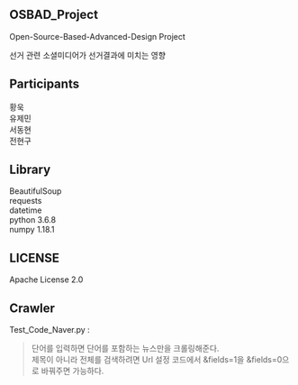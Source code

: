 ## OSBAD_Project
Open-Source-Based-Advanced-Design Project

선거 관련 소셜미디어가 선거결과에 미치는 영향

## Participants
황욱   
유제민   
서동현   
전현구   

## Library
BeautifulSoup   
requests   
datetime   
python 3.6.8   
numpy 1.18.1   

## LICENSE
Apache License 2.0   


## Crawler
Test_Code_Naver.py :   
>단어를 입력하면 단어를 포함하는 뉴스만을 크롤링해준다.   
>제목이 아니라 전체를 검색하려면 Url 설정 코드에서 &fields=1을 &fields=0으로 바꿔주면 가능하다. 
